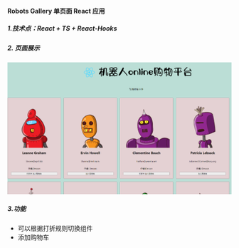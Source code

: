 #### Robots Gallery 单页面 React 应用

##### 1.技术点：React +  TS + React-Hooks

##### 2. 页面展示

![](./images/index.png)

##### 3.功能

- 可以根据打折规则切换组件
- 添加购物车
